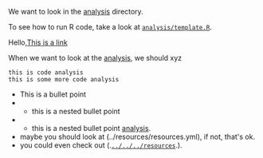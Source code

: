 We want to look in the [analysis](analysis) directory.

To see how to run R code, take a look at [`analysis/template.R`](analysis/template.R).

Hello,[This is a link](TEST.md)

When we want to look at the [analysis](analysis), we should xyz

```
this is code analysis
this is some more code analysis
```

<!-- This is a comment analysis -->


* This is a bullet point
* * this is a nested bullet point
* * this is a nested bullet point [analysis](analysis).
* maybe you should look at (../resources/resources.yml), if not, that's ok.
* you could even check out (.[`../../../resources`](../../../resources).).
